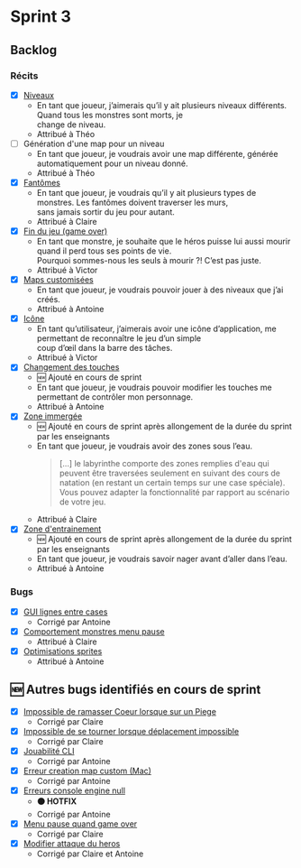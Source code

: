 # Sprint 3

<!--
## Release
[v3.0.0](https://github.com/victord54/escape/releases/tag/V3)
-->

## Backlog

### Récits

* [x] [Niveaux](https://github.com/victord54/escape/pull/45)
    * En tant que joueur, j’aimerais qu’il y ait plusieurs niveaux différents. Quand tous les monstres sont morts, je \
      change de niveau.
    * Attribué à Théo
* [ ] Génération d'une map pour un niveau
    * En tant que joueur, je voudrais avoir une map différente, générée automatiquement pour un niveau donné.
    * Attribué à Théo
* [x] [Fantômes](https://github.com/victord54/escape/pull/38)
    * En tant que joueur, je voudrais qu’il y ait plusieurs types de monstres. Les fantômes doivent traverser les
      murs, \
      sans jamais sortir du jeu pour autant.
    * Attribué à Claire
* [x] [Fin du jeu (game over)](https://github.com/victord54/escape/pull/41)
    * En tant que monstre, je souhaite que le héros puisse lui aussi mourir quand il perd tous ses points de vie.\
      Pourquoi sommes-nous les seuls à mourir ?! C’est pas juste.
    * Attribué à Victor
* [x] [Maps customisées](https://github.com/victord54/escape/pull/40)
    * En tant que joueur, je voudrais pouvoir jouer à des niveaux que j’ai créés.
    * Attribué à Antoine
* [x] [Icône](https://github.com/victord54/escape/pull/41)
    * En tant qu’utilisateur, j’aimerais avoir une icône d’application, me permettant de reconnaître le jeu d’un
      simple \
      coup d’œil dans la barre des tâches.
    * Attribué à Victor
* [x] [Changement des touches](https://github.com/victord54/escape/pull/47)
    * 🆕 Ajouté en cours de sprint
    * En tant que joueur, je voudrais pouvoir modifier les touches me permettant de contrôler mon personnage.
    * Attribué à Antoine
* [x] [Zone immergée](https://github.com/victord54/escape/pull/54)
    * 🆕 Ajouté en cours de sprint après allongement de la durée du sprint par les enseignants
    * En tant que joueur, je voudrais avoir des zones sous l’eau.
        > [...] le labyrinthe comporte des zones remplies d'eau qui peuvent être traversées seulement en suivant
      des cours de natation (en restant un certain temps sur une case spéciale). Vous pouvez adapter
      la fonctionnalité par rapport au scénario de votre jeu.
    * Attribué à Claire
* [x] [Zone d'entrainement](https://github.com/victord54/escape/pull/53)
    * 🆕 Ajouté en cours de sprint après allongement de la durée du sprint par les enseignants
    * En tant que joueur, je voudrais savoir nager avant d’aller dans l’eau.
    * Attribué à Antoine

### Bugs

* [x] [GUI lignes entre cases](https://github.com/victord54/escape/issues/9)
    * Corrigé par Antoine
* [x] [Comportement monstres menu pause](https://github.com/victord54/escape/issues/32)
    * Attribué à Claire
* [x] [Optimisations sprites](https://github.com/victord54/escape/issues/30)
    * Attribué à Antoine

## 🆕 Autres bugs identifiés en cours de sprint

* [x] [Impossible de ramasser Coeur lorsque sur un Piege](https://github.com/victord54/escape/issues/34)
    * Corrigé par Claire
* [x] [Impossible de se tourner lorsque déplacement impossible](https://github.com/victord54/escape/issues/37)
    * Corrigé par Claire
* [x] [Jouabilité CLI](https://github.com/victord54/escape/issues/31)
    * Corrigé par Antoine
* [x] [Erreur creation map custom (Mac)](https://github.com/victord54/escape/issues/42)
    * Corrigé par Antoine
* [x] [Erreurs console engine null](https://github.com/victord54/escape/issues/49)
    * **🟠 HOTFIX**
    * Corrigé par Antoine
* [x] [Menu pause quand game over](https://github.com/victord54/escape/issues/48)
    * Corrigé par Claire
* [x] [Modifier attaque du heros](https://github.com/victord54/escape/issues/46)
    * Corrigé par Claire et Antoine
